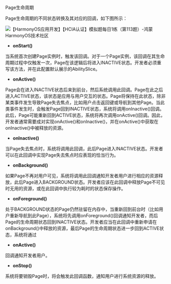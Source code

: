 Page生命周期


Page生命周期的不同状态转换及其对应的回调，如下图所示：

![【HarmonyOS应用开发】【HCIA认证】模拟题每日1练（第113题）-鸿蒙HarmonyOS技术社区](https://luckly007.oss-cn-beijing.aliyuncs.com/image/d77cf3e695c2b181d3b597b3b420521e5aba46.png)

- **onStart()**

当系统首次创建Page实例时，触发该回调。对于一个Page实例，该回调在其生命周期过程中仅触发一次，Page在该逻辑后将进入INACTIVE状态。开发者必须重写该方法，并在此配置默认展示的AbilitySlice。

- **onActive()**

Page会在进入INACTIVE状态后来到前台，然后系统调用此回调。Page在此之后进入ACTIVE状态，该状态是应用与用户交互的状态。Page将保持在此状态，除非某类事件发生导致Page失去焦点，比如用户点击返回键或导航到其他Page。当此类事件发生时，会触发Page回到INACTIVE状态，系统将调用onInactive()回调。此后，Page可能重新回到ACTIVE状态，系统将再次调用onActive()回调。因此，开发者通常需要成对实现onActive()和onInactive()，并在onActive()中获取在onInactive()中被释放的资源。

- **onInactive()**

当Page失去焦点时，系统将调用此回调，此后Page进入INACTIVE状态。开发者可以在此回调中实现Page失去焦点时应表现的恰当行为。

- **onBackground()**

如果Page不再对用户可见，系统将调用此回调通知开发者用户进行相应的资源释放，此后Page进入BACKGROUND状态。开发者应该在此回调中释放Page不可见时无用的资源，或在此回调中执行较为耗时的状态保存操作。

- **onForeground()**

处于BACKGROUND状态的Page仍然驻留在内存中，当重新回到前台时（比如用户重新导航到此Page），系统将先调用onForeground()回调通知开发者，而后Page的生命周期状态回到INACTIVE状态。开发者应当在此回调中重新申请在onBackground()中释放的资源，最后Page的生命周期状态进一步回到ACTIVE状态，系统将通过

- **onActive()**

回调通知开发者用户。

- **onStop()**

系统将要销毁Page时，将会触发此回调函数，通知用户进行系统资源的释放。